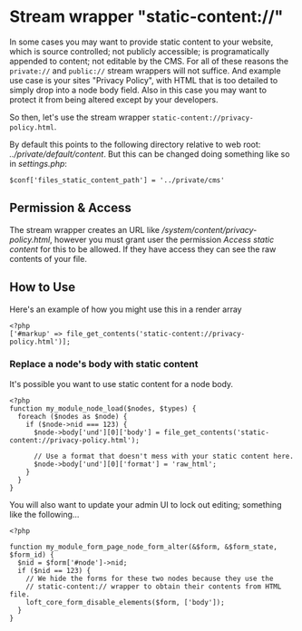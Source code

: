# Stream wrapper "static-content://"

In some cases you may want to provide static content to your website, which is source controlled; not publicly accessible; is programatically appended to content; not editable by the CMS.  For all of these reasons the `private://` and `public://` stream wrappers will not suffice.  And example use case is your sites "Privacy Policy", with HTML that is too detailed to simply drop into a node body field.  Also in this case you may want to protect it from being altered except by your developers.

So then, let's use the stream wrapper `static-content://privacy-policy.html`.

By default this points to the following directory relative to web root: _../private/default/content_.  But this can be changed doing something like so in _settings.php_:

    $conf['files_static_content_path'] = '../private/cms'

## Permission & Access

The stream wrapper creates an URL like _/system/content/privacy-policy.html_, however you must grant user the permission _Access static content_ for this to be allowed.  If they have access they can see the raw contents of your file.

## How to Use

Here's an example of how you might use this in a render array

    <?php
    ['#markup' => file_get_contents('static-content://privacy-policy.html')];

### Replace a node's body with static content

It's possible you want to use static content for a node body.

    <?php
    function my_module_node_load($nodes, $types) {
      foreach ($nodes as $node) {
        if ($node->nid === 123) {
          $node->body['und'][0]['body'] = file_get_contents('static-content://privacy-policy.html');
          
          // Use a format that doesn't mess with your static content here.
          $node->body['und'][0]['format'] = 'raw_html';
        }
      }
    }

You will also want to update your admin UI to lock out editing; something like the following...

    <?php
    
    function my_module_form_page_node_form_alter(&$form, &$form_state, $form_id) {
      $nid = $form['#node']->nid;
      if ($nid == 123) {
        // We hide the forms for these two nodes because they use the
        // static-content:// wrapper to obtain their contents from HTML file.
        loft_core_form_disable_elements($form, ['body']);
      }
    }
